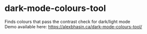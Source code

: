 # dark-mode-colours-tool
Finds colours that pass the contrast check for dark/light mode  
Demo available here: https://alexbhasin.ca/dark-mode-colours-tool/
